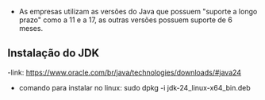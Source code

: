 - As empresas utilizam as versões do Java que possuem "suporte a longo prazo" como a 11 e a 17, as outras versões possuem suporte de 6 meses.

## Instalação do JDK

-link: https://www.oracle.com/br/java/technologies/downloads/#java24

- comando para instalar no linux: sudo dpkg -i jdk-24_linux-x64_bin.deb
